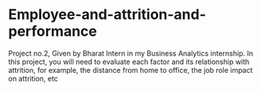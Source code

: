# Employee-and-attrition-and-performance
Project no.2, Given by Bharat Intern in my Business Analytics internship.
In this project, you will need to evaluate each factor
and its relationship with attrition, for
example, the distance from home to
office, the job role impact on attrition, etc
